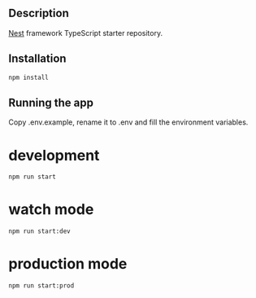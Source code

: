 ## Description

[Nest](https://github.com/nestjs/nest) framework TypeScript starter repository.

## Installation

```bash
npm install
```

## Running the app

Copy .env.example, rename it to .env and fill the environment variables.

# development

```bash
npm run start
```

# watch mode

```bash
npm run start:dev
```

# production mode

```bash
npm run start:prod
```
